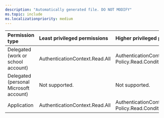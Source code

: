 ```yaml
---
description: "Automatically generated file. DO NOT MODIFY"
ms.topic: include
ms.localizationpriority: medium
---
```


|Permission type|Least privileged permissions|Higher privileged permissions|
|:---|:---|:---|
|Delegated (work or school account)|AuthenticationContext.Read.All|AuthenticationContext.ReadWrite.All, Policy.Read.ConditionalAccess|
|Delegated (personal Microsoft account)|Not supported.|Not supported.|
|Application|AuthenticationContext.Read.All|AuthenticationContext.ReadWrite.All, Policy.Read.ConditionalAccess|

